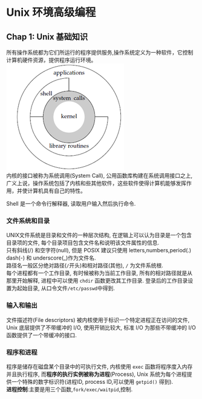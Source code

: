 # Unix 环境高级编程
## Chap 1: Unix 基础知识
所有操作系统都为它们所运行的程序提供服务,操作系统定义为一种软件，它控制计算机硬件资源，提供程序运行环境。<br>
![](figure/1.1.png)<br>
内核的接口被称为系统调用(System Call), 公用函数库构建在系统调用接口之上, 广义上说，操作系统包括了内核和些其他软件，这些软件使得计算机能够发挥作用，并使计算机具有自己的特性。<br>

Shell 是一个命令行解释器, 读取用户输入然后执行命令. 

### 文件系统和目录
UNIX文件系统是目录和文件的一种层次结构, 在逻辑上可以认为目录是一个包含目录项的文件, 每个目录项目包含文件名和说明该文件属性的信息. <br>
只有斜线(/) 和空字符(null), 但是 POSIX 建议只使用 letters,numbers,period(.) dash(-) 和 underscore(\_)作为文件名.<br>
路径名一般区分绝对路径(`/`开头)和相对路径(其他), `/` 为文件系统根.<br>
每个进程都有一个工作目录, 有时候被称为当前工作目录, 所有的相对路径就是从那里开始解释, 进程中可以使用 `chdir` 函数更改其工作目录. 登录后的工作目录设置为起始目录, 从口令文件`/etc/passwd`中得到. 

### 输入和输出
文件描述符(File descriptors) 被内核使用于标识一个特定进程正在访问的文件, Unix 底层提供了不带缓冲的 I/O, 使用开销比较大, 标准 I/O 为那些不带缓冲的 I/O 函数提供了一个带缓冲的接口. 

### 程序和进程
程序是储存在磁盘某个目录中的可执行文件, 内核使用 `exec` 函数将程序度入内存并且执行程序, 而**程序的执行实例被称为进程**(Process), Unix 系统为每个进程提供一个特殊的数字标识符(进程ID, process ID,可以使用 `getpid()` 得到).<br>
**进程控制**:主要是用三个函数,`fork/exec/waitpid`,控制. 